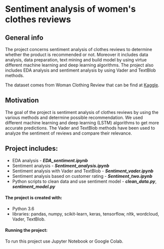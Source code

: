 # Sentiment analysis of women's clothes reviews 

## General info

The project concerns sentiment analysis of clothes reviews to determine whether the product is recommended or not. Moreover it includes data analysis, data preparation, text mining and build model by using virtue different machine learning and deep learning algorithms. The project also includes EDA analysis and sentiment analysis by using Vader and TextBlob methods.

The dataset comes from Woman Clothing Review that can be find at [Kaggle](https://www.kaggle.com/nicapotato/womens-ecommerce-clothing-reviews). 

## Motivation
The goal of the project is sentiment analysis of clothes reviews by using the various methods and determine possible recommendation.
We used different machine learning and deep learning (LSTM) algorithms to get more accurate predictions. The Vader and TextBlob methods have been used to analyze the sentiment of reviews and compare their relevance.

## Project includes:
* EDA analysis - ***EDA_sentiment.ipynb***
* Sentiment analysis - ***Sentiment_analysis.ipynb***
* Sentiment analysis with Vader and TextBlob - ***Sentiment_vader.ipynb***
* Sentiment analysis based on customer rating - ***Sentiment_two.ipynb***
* Python scripts to clean data and use sentiment model - ***clean_data.py***, ***sentiment_model.py***

#### The project is created with:
* Python 3.6
* libraries: pandas, numpy, scikit-learn, keras, tensorflow, nltk, wordcloud, Vader, TextBlob.

#### Running the project:
To run this project use Jupyter Notebook or Google Colab.
